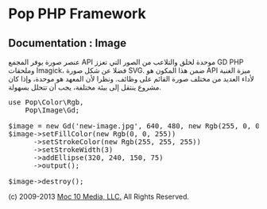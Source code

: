 Pop PHP Framework
=================

Documentation : Image
---------------------

عنصر صورة يوفر المجمع API موحدة لخلق والتلاعب من الصور التي تعزز GD PHP وملحقات Imagick، فضلا عن شكل صورة SVG. ضمن هذا المكون هو API ميزة الغنية لأداء العديد من مختلف صورة القائم على وظائف. ونظرا لأن المعهد هو موحدة، وإذا كان مشروع ينتقل إلى بيئة مختلفة، يجب أن تتحلل بسهولة.

<pre>
use Pop\Color\Rgb,
    Pop\Image\Gd;

$image = new Gd('new-image.jpg', 640, 480, new Rgb(255, 0, 0));
$image->setFillColor(new Rgb(0, 0, 255))
      ->setStrokeColor(new Rgb(255, 255, 255))
      ->setStrokeWidth(3)
      ->addEllipse(320, 240, 150, 75)
      ->output();

$image->destroy();
</pre>

(c) 2009-2013 [Moc 10 Media, LLC.](http://www.moc10media.com) All Rights Reserved.

